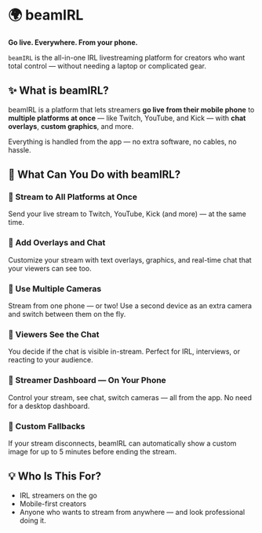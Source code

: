 # 🌍 beamIRL

**Go live. Everywhere. From your phone.**

`beamIRL` is the all-in-one IRL livestreaming platform for creators who want total control — without needing a laptop or complicated gear.

## ✨ What is beamIRL?

beamIRL is a platform that lets streamers **go live from their mobile phone** to **multiple platforms at once** — like Twitch, YouTube, and Kick — with **chat overlays**, **custom graphics**, and more.

Everything is handled from the app — no extra software, no cables, no hassle.

## 📱 What Can You Do with beamIRL?

### 🚀 Stream to All Platforms at Once

Send your live stream to Twitch, YouTube, Kick (and more) — at the same time.

### 🎨 Add Overlays and Chat

Customize your stream with text overlays, graphics, and real-time chat that your viewers can see too.

### 🎥 Use Multiple Cameras

Stream from one phone — or two! Use a second device as an extra camera and switch between them on the fly.

### 💬 Viewers See the Chat

You decide if the chat is visible in-stream. Perfect for IRL, interviews, or reacting to your audience.

### 🧠 Streamer Dashboard — On Your Phone

Control your stream, see chat, switch cameras — all from the app. No need for a desktop dashboard.

### 🧷 Custom Fallbacks

If your stream disconnects, beamIRL can automatically show a custom image for up to 5 minutes before ending the stream.

## 💡 Who Is This For?

* IRL streamers on the go
* Mobile-first creators
* Anyone who wants to stream from anywhere — and look professional doing it.

